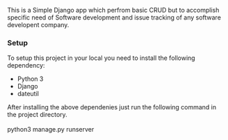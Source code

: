 This is a Simple Django app which perfrom basic CRUD but to accomplish specific need of Software development and issue tracking of any software developent company.

<h3>Setup</h3>
To setup this project in your local you need to install the following dependency:
<ul>
<li>Python 3</li>
<li>Django</li>
<li>dateutil</li>
</ul>

After installing the above dependenies just run the following command in the project directory.
<br><br>
python3 manage.py runserver


